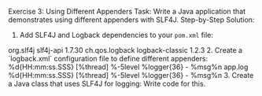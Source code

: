 Exercise 3: Using Different Appenders
Task: Write a Java application that demonstrates using different appenders with SLF4J.
Step-by-Step Solution:
1. Add SLF4J and Logback dependencies to your `pom.xml` file:
<dependency>
<groupId>org.slf4j</groupId>
<artifactId>slf4j-api</artifactId>
<version>1.7.30</version>
</dependency>
<dependency>
<groupId>ch.qos.logback</groupId>
<artifactId>logback-classic</artifactId>
<version>1.2.3</version>
</dependency>
2. Create a `logback.xml` configuration file to define different appenders:
<configuration>
<appender name="console" class="ch.qos.logback.core.ConsoleAppender">
<encoder>
<pattern>%d{HH:mm:ss.SSS} [%thread] %-5level %logger{36} - %msg%n</pattern>
</encoder>
</appender>
<appender name="file" class="ch.qos.logback.core.FileAppender">
<file>app.log</file>
<encoder>
<pattern>%d{HH:mm:ss.SSS} [%thread] %-5level %logger{36} - %msg%n</pattern>
</encoder>
</appender>
<root level="debug">
<appender-ref ref="console" />
<appender-ref ref="file" />
</root>
</configuration>
3. Create a Java class that uses SLF4J for logging:
Write code for this.
